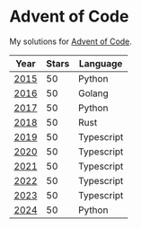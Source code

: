 # Advent of Code

My solutions for [Advent of Code](https://adventofcode.com).

| Year                                  | Stars | Language   |
| ------------------------------------- | ----- | ---------- |
| [2015](https://adventofcode.com/2015) | 50    | Python     |
| [2016](https://adventofcode.com/2016) | 50    | Golang     |
| [2017](https://adventofcode.com/2017) | 50    | Python     |
| [2018](https://adventofcode.com/2018) | 50    | Rust       |
| [2019](https://adventofcode.com/2019) | 50    | Typescript |
| [2020](https://adventofcode.com/2020) | 50    | Typescript |
| [2021](https://adventofcode.com/2021) | 50    | Typescript |
| [2022](https://adventofcode.com/2022) | 50    | Typescript |
| [2023](https://adventofcode.com/2023) | 50    | Typescript |
| [2024](https://adventofcode.com/2024) | 50    | Python     |
